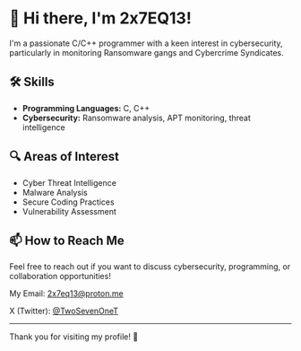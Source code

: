 # 👋 Hi there, I'm 2x7EQ13!

I'm a passionate C/C++ programmer with a keen interest in cybersecurity, particularly in monitoring Ransomware gangs and Cybercrime Syndicates.

## 🛠️ Skills

- **Programming Languages:** C, C++
- **Cybersecurity:** Ransomware analysis, APT monitoring, threat intelligence

## 🔍 Areas of Interest

- Cyber Threat Intelligence
- Malware Analysis
- Secure Coding Practices
- Vulnerability Assessment

## 📫 How to Reach Me

Feel free to reach out if you want to discuss cybersecurity, programming, or collaboration opportunities!

My Email: 2x7eq13@proton.me

X (Twitter): [@TwoSevenOneT](https://x.com/TwoSevenOneT) 

---

Thank you for visiting my profile! 🚀
